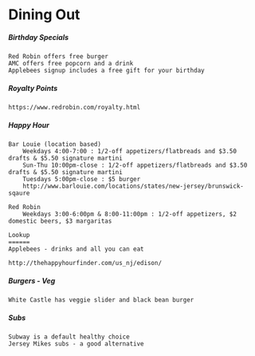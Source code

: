# Dining Out

##### Birthday Specials

```
Red Robin offers free burger
AMC offers free popcorn and a drink
Applebees signup includes a free gift for your birthday
```

##### Royalty Points

```
https://www.redrobin.com/royalty.html
```

##### Happy Hour

```
Bar Louie (location based)
    Weekdays 4:00-7:00 : 1/2-off appetizers/flatbreads and $3.50 drafts & $5.50 signature martini
    Sun-Thu 10:00pm-close : 1/2-off appetizers/flatbreads and $3.50 drafts & $5.50 signature martini
    Tuesdays 5:00pm-close : $5 burger
    http://www.barlouie.com/locations/states/new-jersey/brunswick-sqaure

Red Robin
    Weekdays 3:00-6:00pm & 8:00-11:00pm : 1/2-off appetizers, $2 domestic beers, $3 margaritas

Lookup
======
Applebees - drinks and all you can eat

http://thehappyhourfinder.com/us_nj/edison/
```

##### Burgers - Veg

```
White Castle has veggie slider and black bean burger
```

##### Subs

```
Subway is a default healthy choice
Jersey Mikes subs - a good alternative
```



